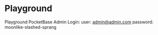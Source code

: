 # Playground

Playground PocketBase Admin Login:
user: admin@admin.com
password: moonlike-slashed-sprang
